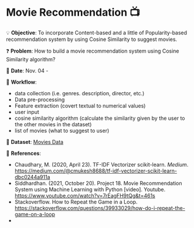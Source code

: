 # Movie Recommendation 📺

💡
**Objective**: To incorporate Content-based and a little of Popularity-based recommendation system by using Cosine Similarity to suggest movies.

❓
**Problem**: How to build a movie recommendation system using Cosine Similarity algorithm?

📅
**Date**: Nov. 04 - 

📝
**Workflow**:
- data collection (i.e. genres. description, director, etc.)
- Data pre-processing
- Feature extraction (covert textual to numerical values)
- user input
- cosine similarity algorithm (calculate the similarity given by the user to the other movies in the dataset)
- list of movies (what to suggest to user)

🔢
**Dataset**: [Movies Data](https://github.com/e-paj/Machine-Learning-Projects/tree/main/CASE%205:%20Movie%20Recommendation/DATA)

📜
**References**:
- Chaudhary, M. (2020, April 23). TF-IDF Vectorizer scikit-learn. *Medium*. https://medium.com/@cmukesh8688/tf-idf-vectorizer-scikit-learn-dbc0244a911a
- Siddhardhan. (2021, October 20). Project 18. Movie Recommendation System using Machine Learning with Python [video]. Youtube. https://www.youtube.com/watch?v=7rEagFH9tQg&t=461s
- Stackoverflow. How to Repeat the Game in a Loop. https://stackoverflow.com/questions/39933029/how-do-i-repeat-the-game-on-a-loop
-  
